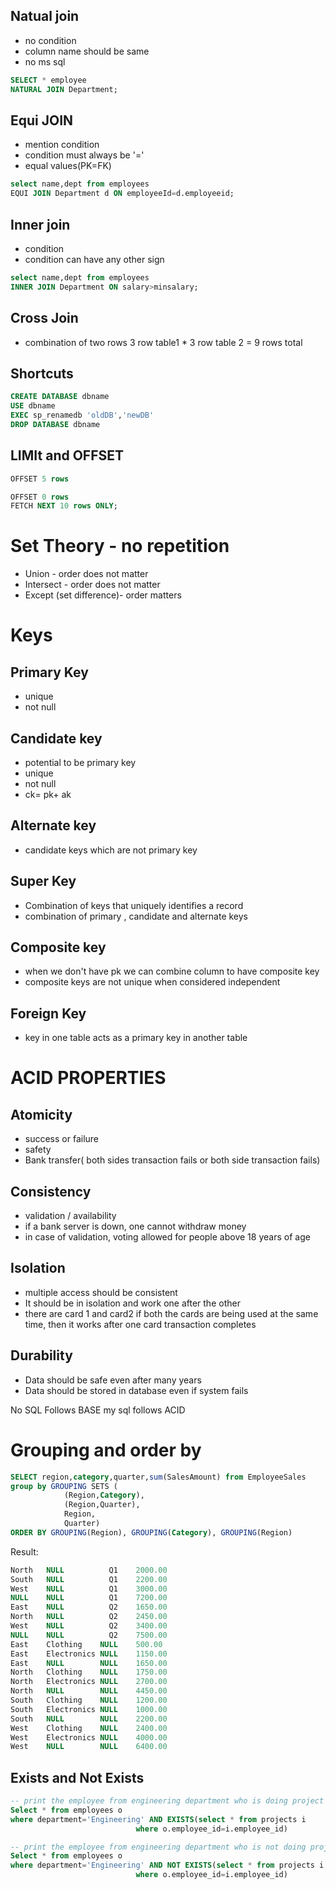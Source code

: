 ## Natual join
- no condition
- column name should be same
- no ms sql
```sql
SELECT * employee
NATURAL JOIN Department;
```
## Equi JOIN
- mention condition
- condition must always be '='
- equal values(PK=FK)
```sql
select name,dept from employees
EQUI JOIN Department d ON employeeId=d.employeeid;
```
## Inner join
- condition
- condition can have any other sign
```sql
select name,dept from employees
INNER JOIN Department ON salary>minsalary;
```
## Cross Join
- combination of two rows
3 row table1 * 3 row table 2 = 9 rows total
## Shortcuts
```sql
CREATE DATABASE dbname
USE dbname
EXEC sp_renamedb 'oldDB','newDB'
DROP DATABASE dbname
```
## LIMIt and OFFSET

```sql
OFFSET 5 rows
```
```sql
OFFSET 0 rows
FETCH NEXT 10 rows ONLY;
```
# Set Theory - no repetition
- Union - order does not matter
- Intersect - order does not matter
- Except (set difference)- order matters
# Keys
## Primary Key
- unique
- not null
## Candidate key
- potential to be primary key
- unique
- not null
- ck= pk+ ak
## Alternate key
- candidate keys which are not primary key
## Super Key
- Combination of keys that uniquely identifies a record
- combination of primary , candidate and alternate keys
## Composite key
- when we don't have pk we can combine column to have composite key
- composite keys are not unique when considered independent
## Foreign Key
- key in one table acts as a primary key in another table

# ACID PROPERTIES
## Atomicity
- success or failure
- safety
- Bank transfer( both sides transaction fails or both side transaction fails)

## Consistency
- validation /  availability
- if a bank server is down, one cannot withdraw money
- in case of validation, voting allowed for people above 18 years of age

## Isolation
- multiple access should be consistent
- It should be in isolation and work one after the other
- there are card 1 and card2 if both the cards are being used at the same time, then it works after one card transaction completes

## Durability
- Data should be safe even after many years
- Data should be stored in database even if system fails

No SQL Follows BASE 
my sql follows ACID



# Grouping and order by
```sql
SELECT region,category,quarter,sum(SalesAmount) from EmployeeSales
group by GROUPING SETS (
			(Region,Category),
			(Region,Quarter),
		    Region,
			Quarter)
ORDER BY GROUPING(Region), GROUPING(Category), GROUPING(Region)
```
Result:
```sql
North	NULL	      Q1	2000.00
South	NULL	      Q1	2200.00
West	NULL	      Q1	3000.00
NULL	NULL	      Q1	7200.00
East	NULL	      Q2	1650.00
North	NULL	      Q2	2450.00
West	NULL	      Q2	3400.00
NULL	NULL	      Q2	7500.00
East	Clothing	NULL	500.00
East	Electronics	NULL	1150.00
East	NULL	    NULL	1650.00
North	Clothing	NULL	1750.00
North	Electronics	NULL	2700.00
North	NULL	    NULL	4450.00
South	Clothing	NULL	1200.00
South	Electronics	NULL	1000.00
South	NULL	    NULL	2200.00
West	Clothing	NULL	2400.00
West	Electronics	NULL	4000.00
West	NULL	    NULL	6400.00
```
## Exists and Not Exists

```sql
-- print the employee from engineering department who is doing project
Select * from employees o
where department='Engineering' AND EXISTS(select * from projects i
							where o.employee_id=i.employee_id)
```
```sql
-- print the employee from engineering department who is not doing project
Select * from employees o
where department='Engineering' AND NOT EXISTS(select * from projects i
							where o.employee_id=i.employee_id)
```